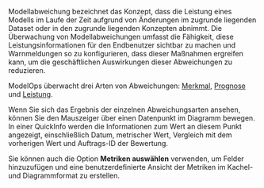 Modellabweichung bezeichnet das Konzept, dass die Leistung eines Modells im Laufe der Zeit aufgrund von Änderungen im zugrunde liegenden Dataset oder in den zugrunde liegenden Konzepten abnimmt. Die Überwachung von Modellabweichungen umfasst die Fähigkeit, diese Leistungsinformationen für den Endbenutzer sichtbar zu machen und Warnmeldungen so zu konfigurieren, dass dieser Maßnahmen ergreifen kann, um die geschäftlichen Auswirkungen dieser Abweichungen zu reduzieren.

ModelOps überwacht drei Arten von Abweichungen: [Merkmal](xxa1732651110275.md), [Prognose](etr1732651148787.md) und [Leistung](jrp1732651191166.md).

Wenn Sie sich das Ergebnis der einzelnen Abweichungsarten ansehen, können Sie den Mauszeiger über einen Datenpunkt im Diagramm bewegen. In einer QuickInfo werden die Informationen zum Wert an diesem Punkt angezeigt, einschließlich Datum, metrischer Wert, Vergleich mit dem vorherigen Wert und Auftrags-ID der Bewertung.

Sie können auch die Option **Metriken auswählen** verwenden, um Felder hinzuzufügen und eine benutzerdefinierte Ansicht der Metriken im Kachel- und Diagrammformat zu erstellen.

